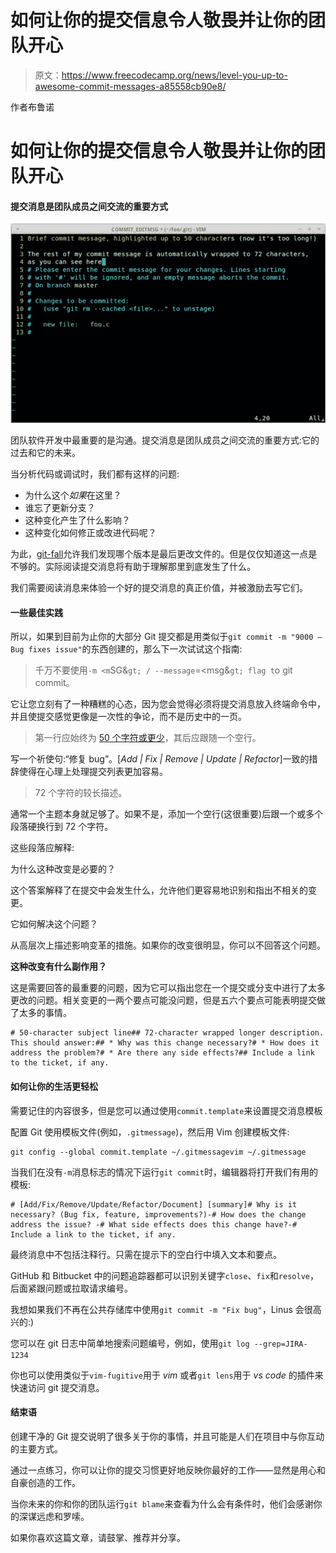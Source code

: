 # 如何让你的提交信息令人敬畏并让你的团队开心

> 原文：<https://www.freecodecamp.org/news/level-you-up-to-awesome-commit-messages-a85558cb90e8/>

作者布鲁诺

# 如何让你的提交信息令人敬畏并让你的团队开心

#### 提交消息是团队成员之间交流的重要方式

![KTwUWqoJVaLxvcNiUMaOupwuWnCGoMkyODUR](img/9c0859957022f42a2114e6ba446cca5c.png)

团队软件开发中最重要的是沟通。提交消息是团队成员之间交流的重要方式:它的过去和它的未来。

当分析代码或调试时，我们都有这样的问题:

*   为什么这个*如果*在这里？
*   谁忘了更新分支？
*   这种变化产生了什么影响？
*   这种变化如何修正或改进代码呢？

为此，[git-fall](https://git-scm.com/docs/git-blame)允许我们发现哪个版本是最后更改文件的。但是仅仅知道这一点是不够的。实际阅读提交消息将有助于理解那里到底发生了什么。

我们需要阅读消息来体验一个好的提交消息的真正价值，并被激励去写它们。

#### 一些最佳实践

所以，如果到目前为止你的大部分 Git 提交都是用类似于`git commit -m "9000 — Bug fixes issue"`的东西创建的，那么下一次试试这个指南:

> 千万不要使用`-m <m`SG&`gt; / --message`=<msg&`gt; flag t`o git commit。

它让您立刻有了一种糟糕的心态，因为您会觉得必须将提交消息放入终端命令中，并且使提交感觉更像是一次性的争论，而不是历史中的一页。

> 第一行应始终为 [50 个字符或更少](https://commit.style)，其后应跟随一个空行。

写一个祈使句:“修复 bug”。[*Add | Fix | Remove | Update | Refactor*]一致的措辞使得在心理上处理提交列表更加容易。

> 72 个字符的较长描述。

通常一个主题本身就足够了。如果不是，添加一个空行(这很重要)后跟一个或多个段落硬换行到 72 个字符。

这些段落应解释:

为什么这种改变是必要的？

这个答案解释了在提交中会发生什么，允许他们更容易地识别和指出不相关的变更。

它如何解决这个问题？

从高层次上描述影响变革的措施。如果你的改变很明显，你可以不回答这个问题。

**这种改变有什么副作用？**

这是需要回答的最重要的问题，因为它可以指出您在一个提交或分支中进行了太多更改的问题。相关变更的一两个要点可能没问题，但是五六个要点可能表明提交做了太多的事情。

```
# 50-character subject line## 72-character wrapped longer description. This should answer:## * Why was this change necessary?# * How does it address the problem?# * Are there any side effects?## Include a link to the ticket, if any.
```

#### 如何让你的生活更轻松

需要记住的内容很多，但是您可以通过使用`commit.template`来设置提交消息模板

配置 Git 使用模板文件(例如，`.gitmessage`)，然后用 Vim 创建模板文件:

```
git config --global commit.template ~/.gitmessagevim ~/.gitmessage
```

当我们在没有`-m`消息标志的情况下运行`git commit`时，编辑器将打开我们有用的模板:

```
# [Add/Fix/Remove/Update/Refactor/Document] [summary]# Why is it necessary? (Bug fix, feature, improvements?)-# How does the change address the issue? -# What side effects does this change have?-# Include a link to the ticket, if any.
```

最终消息中不包括注释行。只需在提示下的空白行中填入文本和要点。

GitHub 和 Bitbucket 中的问题追踪器都可以识别关键字`close`、`fix`和`resolve`，后面紧跟问题或拉取请求编号。

我想如果我们不再在公共存储库中使用`git commit -m "Fix bug"`，Linus 会很高兴的:)

您可以在 git 日志中简单地搜索问题编号，例如，使用`git log --grep=JIRA-1234`

你也可以使用类似于`vim-fugitive`用于 *vim* 或者`git lens`用于 *vs code* 的插件来快速访问 git 提交消息。

#### 结束语

创建干净的 Git 提交说明了很多关于你的事情，并且可能是人们在项目中与你互动的主要方式。

通过一点练习，你可以让你的提交习惯更好地反映你最好的工作——显然是用心和自豪创造的工作。

当你未来的你和你的团队运行`git blame`来查看为什么会有条件时，他们会感谢你的深谋远虑和罗嗦。

如果你喜欢这篇文章，请鼓掌、推荐并分享。